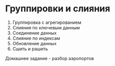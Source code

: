 # Группировки и слияния

1. Группировка с агрегированием
2. Слияния по ключевым данным
3. Соединение данных
4. Слияние по индексам
5. Обновление данных
6. Сшить и рашить


Домашнее задание - разбор аэропортов
